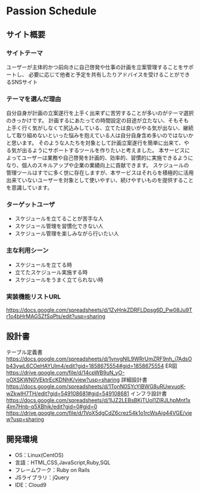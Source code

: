 # Passion Schedule​

## サイト概要
### サイトテーマ
ユーザーが主体的かつ前向きに自己啓発や仕事の計画を立案管理することをサポートし、
必要に応じて他者と予定を共有したりアドバイスを受けることができるSNSサイト
​
### テーマを選んだ理由
自分自身が計画の立案遂行を上手く出来ずに苦労することが多いのがテーマ選択のきっかけです。
計画するにあたっての時間設定の目途が立たない、そもそも上手く行く気がしなくて尻込みしている、立てたは良いがやる気が出ない、継続して取り組めないといった悩みを抱えている人は自分自身含め多いのではないかと思います。
そのような人たちを対象として計画立案遂行を簡単に出来て、やる気が出るようにサポートするツールを作りたいと考えました。
本サービスによってユーザーは業務や自己啓発を計画的、効率的、習慣的に実施できるようになり、個人のスキルアップや企業の業績向上に貢献できます。
スケジュールの管理ツールはすでに多く世に存在しますが、本サービスはそれらを積極的に活用出来ていないユーザーを対象として使いやすい、続けやすいものを提供することを意識しています。
​
### ターゲットユーザ
- スケジュールを立てることが苦手な人
- スケジュール管理を習慣化できない人
- スケジュール管理を楽しみながら行いたい人

### 主な利用シーン
- スケジュールを立てる時
- 立てたスケジュール実施する時
- スケジュールをうまく立てられない時

### 実装機能リストURL
https://docs.google.com/spreadsheets/d/1ZyHnkZDRFLDpsg6D_Pw08Ju9Tr1o4bHrMAGSZfSqPts/edit?usp=sharing
## 設計書
テーブル定義書
https://docs.google.com/spreadsheets/d/1vnvgNlL9WRrUmZRF9nh_i7AdsOb43ywL6COeHAYUlm4/edit?gid=1858675554#gid=1858675554
ER図
https://drive.google.com/file/d/14cpWB9uN_yO-oOXSKWN0VEktrEcKDNhK/view?usp=sharing
詳細設計書
https://docs.google.com/spreadsheets/d/1TonN0SYcYlBWG8uRUwvuoK-wZkwlH7TH/edit?gid=549108681#gid=549108681
インフラ設計書
https://docs.google.com/spreadsheets/d/1IJZ2LEBsBKjTUoI1ZlRJLhpMnt1x4im7Hnb-q5XBhjk/edit?gid=0#gid=0
https://drive.google.com/file/d/1VoX5dgCdZ6crez54k1o1rcWsAig44VGE/view?usp=sharing
## 開発環境
- OS：Linux(CentOS)
- 言語：HTML,CSS,JavaScript,Ruby,SQL
- フレームワーク：Ruby on Rails
- JSライブラリ：jQuery
- IDE：Cloud9